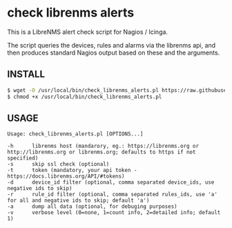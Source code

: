# check librenms alerts

This is a LibreNMS alert check script for Nagios / Icinga.

The script queries the devices, rules and alarms via the librenms api, and then produces standard Nagios output based on these and the arguments.

## INSTALL
```bash
$ wget -O /usr/local/bin/check_librenms_alerts.pl https://raw.githubusercontent.com/neszt/check-librenms-alerts/master/check_librenms_alerts.pl
$ chmod +x /usr/local/bin/check_librenms_alerts.pl
```

## USAGE
```
Usage: check_librenms_alerts.pl [OPTIONS...]

-h      librenms host (mandarory, eg.: https://librenms.org or http://librenms.org or librenms.org; defaults to https if not specified)
-s      skip ssl check (optional)
-t      token (mandatory, your api token - https://docs.librenms.org/API/#tokens)
-d      device_id filter (optional, comma separated device_ids, use negative ids to skip)
-r      rule_id filter (optional, comma separated rules_ids, use 'a' for all and negative ids to skip; default 'a')
-a      dump all data (optional, for debuging purposes)
-v      verbose level (0=none, 1=count info, 2=detailed info; default 1)
```
